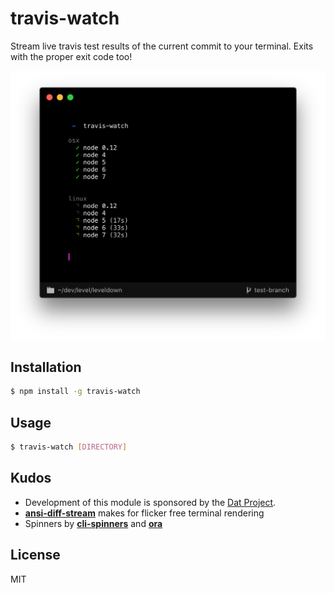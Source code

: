 
# travis-watch

Stream live travis test results of the current commit to your terminal. Exits with the proper exit code too!

![screenshot](screenshot.png)

## Installation

```bash
$ npm install -g travis-watch
```

## Usage

```bash
$ travis-watch [DIRECTORY]
```

## Kudos

- Development of this module is sponsored by the [Dat Project](https://datproject.org/).
- __[ansi-diff-stream](https://github.com/mafintosh/ansi-diff-stream)__ makes for flicker free terminal rendering
- Spinners by __[cli-spinners](https://github.com/sindresorhus/cli-spinners)__ and __[ora](https://github.com/sindresorhus/ora)__

## License

MIT
